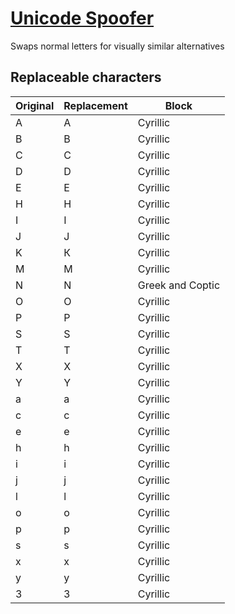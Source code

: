 # [Unicode Spoofer](https://aldenizenmc.github.io/unicode-spoofer)
Swaps normal letters for visually similar alternatives

## Replaceable characters
| Original | Replacement | Block|
|----------|-------------|------|
| A | А | Cyrillic
| B | В | Cyrillic
| C | С | Cyrillic
| D | D | Cyrillic
| E | Е | Cyrillic
| H | Н | Cyrillic
| I | І | Cyrillic
| J | Ј | Cyrillic
| K | К | Cyrillic
| M | М | Cyrillic
| N | Ν | Greek and Coptic
| O | О | Cyrillic
| P | Р | Cyrillic
| S | Ѕ | Cyrillic
| T | Т | Cyrillic
| X | Х | Cyrillic
| Y | Ү | Cyrillic
| a | а | Cyrillic
| c | с | Cyrillic
| e | е | Cyrillic
| h | һ | Cyrillic
| i | і | Cyrillic
| j | ј | Cyrillic
| l | l | Cyrillic
| o | о | Cyrillic
| p | р | Cyrillic
| s | ѕ | Cyrillic
| x | х | Cyrillic
| y | у | Cyrillic
| 3 | З | Cyrillic
